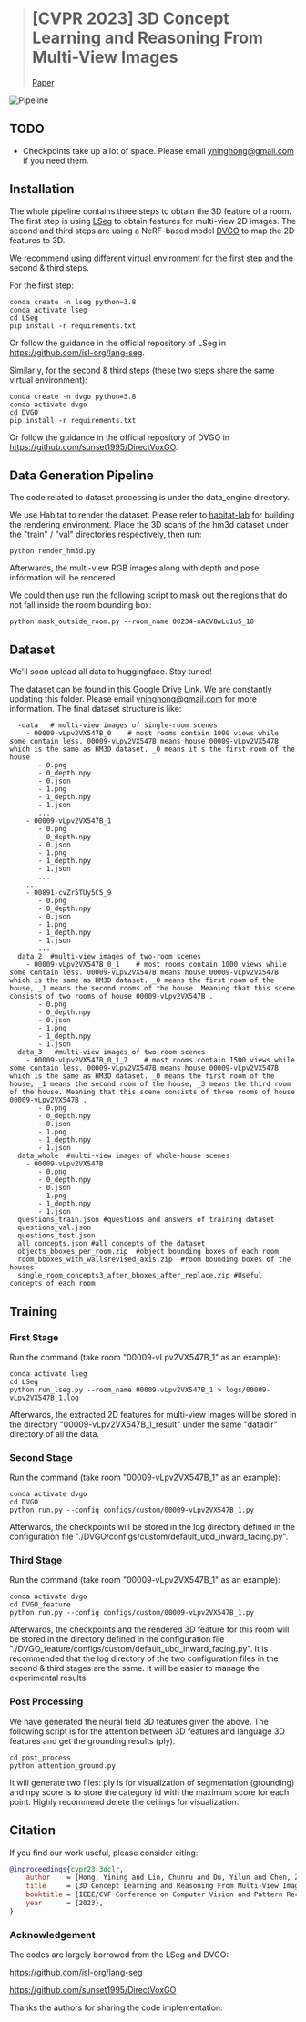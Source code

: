> # [CVPR 2023] 3D Concept Learning and Reasoning From Multi-View Images <br>
> [Paper](https://arxiv.org/abs/2303.11327)

![Pipeline](figs/3dclr.png)

## TODO 
* Checkpoints take up a lot of space. Please email yninghong@gmail.com if you need them.

## Installation

The whole pipeline contains three steps to obtain the 3D feature of a room. The first 
step is using [LSeg](https://arxiv.org/abs/2201.03546) to obtain features for multi-view 2D images.
The second and third steps are using a NeRF-based model [DVGO](https://arxiv.org/abs/2111.11215) to map the 2D features to 3D.

We recommend using different virtual environment for the first step and the second & third steps. 

For the first step:

```
conda create -n lseg python=3.8
conda activate lseg
cd LSeg
pip install -r requirements.txt
```
Or follow the guidance in the official repository of LSeg in https://github.com/isl-org/lang-seg.


Similarly, for the second & third steps (these two steps share the same virtual environment):

```
conda create -n dvgo python=3.8
conda activate dvgo
cd DVGO
pip install -r requirements.txt
```
Or follow the guidance in the official repository of DVGO in https://github.com/sunset1995/DirectVoxGO.

## Data Generation Pipeline

The code related to dataset processing is under the data\_engine directory.

We use Habitat to render the dataset. Please refer to [habitat-lab](https://github.com/facebookresearch/habitat-lab) for building the rendering environment. Place the 3D scans of the hm3d dataset under the "train" / "val" directories respectively, then run:
```
python render_hm3d.py
```
Afterwards, the multi-view RGB images along with depth and pose information will be rendered. 


We could then use run the following script to mask out the regions that do not fall inside the room bounding box:
```
python mask_outside_room.py --room_name 00234-nACV8wLu1u5_10
```


## Dataset
We'll soon upload all data to huggingface. Stay tuned!

The dataset can be found in this [Google Drive Link](https://drive.google.com/drive/folders/1sFUHGjsBYwtyqy8K2zsHBeFZIx4NluQN?usp=sharing). We are constantly updating this folder. Please email yninghong@gmail.com for more information.
The final dataset structure is like:
```
  -data   # multi-view images of single-room scenes
    - 00009-vLpv2VX547B_0    # most rooms contain 1000 views while some contain less. 00009-vLpv2VX547B means house 00009-vLpv2VX547B which is the same as HM3D dataset. _0 means it's the first room of the house
       - 0.png
       - 0_depth.npy
       - 0.json
       - 1.png
       - 1_depth.npy
       - 1.json
       ...
    - 00009-vLpv2VX547B_1
       - 0.png
       - 0_depth.npy
       - 0.json
       - 1.png
       - 1_depth.npy
       - 1.json
       ...
    ... 
    - 00891-cvZr5TUy5C5_9
       - 0.png
       - 0_depth.npy
       - 0.json
       - 1.png
       - 1_depth.npy
       - 1.json
       ...
  data_2  #multi-view images of two-room scenes
    - 00009-vLpv2VX547B_0_1    # most rooms contain 1000 views while some contain less. 00009-vLpv2VX547B means house 00009-vLpv2VX547B which is the same as HM3D dataset. _0 means the first room of the house, _1 means the second rooms of the house. Meaning that this scene consists of two rooms of house 00009-vLpv2VX547B .
       - 0.png
       - 0_depth.npy
       - 0.json
       - 1.png
       - 1_depth.npy
       - 1.json
  data_3   #multi-view images of two-room scenes
    - 00009-vLpv2VX547B_0_1_2    # most rooms contain 1500 views while some contain less. 00009-vLpv2VX547B means house 00009-vLpv2VX547B which is the same as HM3D dataset. _0 means the first room of the house, _1 means the second room of the house, _3 means the third room of the house. Meaning that this scene consists of three rooms of house 00009-vLpv2VX547B .
       - 0.png
       - 0_depth.npy
       - 0.json
       - 1.png
       - 1_depth.npy
       - 1.json
  data_whole  #multi-view images of whole-house scenes
    - 00009-vLpv2VX547B
       - 0.png
       - 0_depth.npy
       - 0.json
       - 1.png
       - 1_depth.npy
       - 1.json
  questions_train.json #questions and answers of training dataset
  questions_val.json
  questions_test.json
  all_concepts.json #all concepts of the dataset
  objects_bboxes_per_room.zip  #object bounding boxes of each room
  room_bboxes_with_wallsrevised_axis.zip  #room bounding boxes of the houses
  single_room_concepts3_after_bboxes_after_replace.zip #Useful concepts of each room
```


## Training

### First Stage

Run the command (take room "00009-vLpv2VX547B_1" as an example):

```
conda activate lseg
cd LSeg
python run_lseg.py --room_name 00009-vLpv2VX547B_1 > logs/00009-vLpv2VX547B_1.log
```

Afterwards, the extracted 2D features for multi-view images will be stored in the directory "00009-vLpv2VX547B_1_result"
under the same "datadir" directory of all the data.

### Second Stage

Run the command (take room "00009-vLpv2VX547B_1" as an example):

```
conda activate dvgo
cd DVGO
python run.py --config configs/custom/00009-vLpv2VX547B_1.py
```

Afterwards, the checkpoints will be stored in the log directory defined in the configuration file "./DVGO/configs/custom/default_ubd_inward_facing.py".

### Third Stage

Run the command (take room "00009-vLpv2VX547B_1" as an example):

```
conda activate dvgo
cd DVGO_feature
python run.py --config configs/custom/00009-vLpv2VX547B_1.py
```

Afterwards, the checkpoints and the rendered 3D feature for this room will be stored in the directory defined in the configuration file "./DVGO_feature/configs/custom/default_ubd_inward_facing.py".
It is recommended that the log directory of the two configuration files in the second & third stages are the same. It will be easier to manage the experimental results.

### Post Processing

We have generated the neural field 3D features given the above. The following script is for the attention between 3D features and language 3D features and get the grounding results (ply).

```
cd post_process
python attention_ground.py
```

It will generate two files: ply is for visualization of segmentation (grounding) and npy score is to store the category id with the maximum score for each point.
Highly recommend delete the ceilings for visualization.

## Citation
If you find our work useful, please consider citing:
```BibTeX
@inproceedings{cvpr23_3dclr,
    author    = {Hong, Yining and Lin, Chunru and Du, Yilun and Chen, Zhenfang and Tenenbaum, Joshua B. and Gan, Chuang},
    title     = {3D Concept Learning and Reasoning From Multi-View Images},
    booktitle = {IEEE/CVF Conference on Computer Vision and Pattern Recognition (CVPR)},
    year      = {2023},
}
```

### Acknowledgement
The codes are largely borrowed from the LSeg and DVGO:

https://github.com/isl-org/lang-seg

https://github.com/sunset1995/DirectVoxGO

Thanks the authors for sharing the code implementation.
